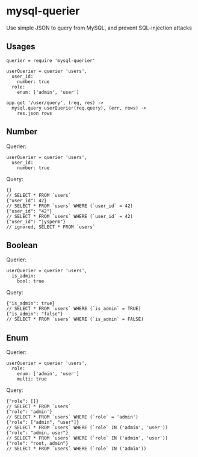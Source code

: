 # mysql-querier
Use simple JSON to query from MySQL, and prevent SQL-injection attacks

## Usages

    querier = require 'mysql-querier'

    userQuerier = querier 'users',
      user_id:
        number: true
      role:
        enum: ['admin', 'user']

    app.get '/user/query', (req, res) ->
      mysql.query userQuerier(req.query), (err, rows) ->
        res.json rows

## Number

Querier:

    userQuerier = querier 'users',
      user_id:
        number: true

Query:

    {}
    // SELECT * FROM `users`
    {"user_id": 42}
    // SELECT * FROM `users` WHERE (`user_id` = 42)
    {"user_id": "42"}
    // SELECT * FROM `users` WHERE (`user_id` = 42)
    {"user_id": "jysperm"}
    // ignored, SELECT * FROM `users`

## Boolean

Querier:

    userQuerier = querier 'users',
      is_admin:
        bool: true

Query:

    {"is_admin": true}
    // SELECT * FROM `users` WHERE (`is_admin` = TRUE)
    {"is_admin": "false"}
    // SELECT * FROM `users` WHERE (`is_admin` = FALSE)

## Enum

Querier:

    userQuerier = querier 'users',
      role:
        enum: ['admin', 'user']
        multi: true

Query:

    {"role": []}
    // SELECT * FROM `users`
    {"role": 'admin'}
    // SELECT * FROM `users` WHERE (`role` = 'admin')
    {"role": ["admin", "user"]}
    // SELECT * FROM `users` WHERE (`role` IN ('admin', 'user'))
    {"role": "admin, user"}
    // SELECT * FROM `users` WHERE (`role` IN ('admin', 'user'))
    {"role": "root, admin"}
    // SELECT * FROM `users` WHERE (`role` IN ('admin'))

